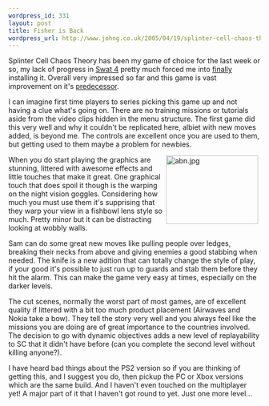 ```yaml
--- 
wordpress_id: 331
layout: post
title: Fisher is Back
wordpress_url: http://www.johng.co.uk/2005/04/19/splinter-cell-chaos-theory/
---
```

<p>Splinter Cell Chaos Theory has been my game of choice for the last week or so, my lack of progress in <a target="_self" href="http://www.johng.co.uk/2005/04/08/swat-4-first-impressions/">Swat 4</a> pretty much forced me into <a target="_self" href="http://www.johng.co.uk/2005/03/31/jersey-the-island-of-warehouses/">finally</a> installing it. Overall very impressed so far and this game is vast improvement on it's <a target="_self" href="http://www.johng.co.uk/2005/03/31/is-a-game-a-true-sequel-if-the-engine-is-reused/">predecessor</a>.<br /> </p><p>I can imagine first time players to series picking this game up and not having a clue what's going on. There are no training missions or tutorials aside from the video clips hidden in the menu structure. The first game did this very well and why it couldn't be replicated here, albiet with new moves added, is beyond me. The controls are excellent once you are used to them, but getting used to them maybe a problem for newbies.</p><p><img width="184" vspace="0" hspace="5" height="137" border="0" align="right" title="abn.jpg" alt="abn.jpg" src="http://www.johng.co.uk/wp-content/images/abn.jpg" />When you do start playing the graphics are stunning, littered with awesome effects and little touches that make it great. One graphical touch that does spoil it though is the warping on the night vision goggles. Considering how much you must use them it's supprising that they warp your view in a fishbowl lens style so much. Pretty minor but it can be distracting looking at wobbly walls.</p><p>Sam can do some great new moves like pulling people over ledges, breaking their necks from above and giving enemies a good stabbing when needed. The knife is a new adition that can totally change the style of play, if your good it's possible to just run up to guards and stab them before they hit the alarm. This can make the game very easy at times, especially on the darker levels. </p><p>The cut scenes, normally the worst part of most games, are of excellent quality if littered with a bit too much product placement (Airwaves and Nokia take a bow). They tell the story very well and you always feel like the missions you are doing are of great importance to the countries involved. The decision to go with dynamic objectives adds a new level of replayability to SC that it didn't have before (can you complete the second level without killing anyone?).</p><p>I have heard bad things about the PS2 version so if you are thinking of getting this, and I suggest you do, then pickup the PC or Xbox versions which are the same build. And I haven't even touched on the multiplayer yet! A major part of it that I haven't got round to yet. Just one more level...<br /> </p>
